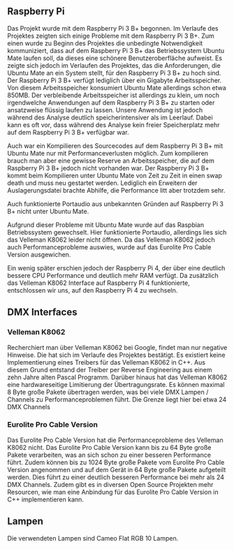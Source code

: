 ## Raspberry Pi
Das Projekt wurde mit dem Raspberry Pi 3 B+ begonnen. Im Verlaufe des Projektes zeigten sich einige Probleme mit dem Raspberry Pi 3 B+. 
Zum einen wurde zu Beginn des Projektes die unbedingte Notwendigkeit kommuniziert, dass auf dem Raspberry Pi 3 B+ das Betriebssystem Ubuntu Mate laufen soll, da dieses eine schönere Benutzeroberfläche aufweist. Es zeigte sich jedoch im Verlaufen des Projektes, das die Anforderungen, die Ubuntu Mate an ein System stellt, für den Raspberry Pi 3 B+ zu hoch sind. Der Raspberry Pi 3 B+ verfügt lediglich über ein Gigabyte Arbeitsspeicher. Von diesem Arbeitsspeicher konsumiert Ubuntu Mate allerdings schon etwa 850MB. Der verbleibende Arbeitsspeicher ist allerdings zu klein, um noch irgendwelche Anwendungen auf dem Raspberry Pi 3 B+ zu starten oder ansatzweise flüssig laufen zu lassen. Unsere Anwendung ist jedoch während des Analyse deutlich speicherintensiver als im Leerlauf. Dabei kann es oft vor, dass während des Analyse kein freier Speicherplatz mehr auf dem Raspberry Pi 3 B+ verfügbar war. 

Auch war ein Kompilieren des Sourcecodes auf dem Raspberry Pi 3 B+ mit Ubuntu Mate nur mit Performanceverlusten möglich. Zum kompilieren brauch man aber eine gewisse Reserve an Arbeitsspeicher, die auf dem Raspberry Pi 3 B+ jedoch nicht vorhanden war. Der Raspberry Pi 3 B+ kommt beim Kompilieren unter Ubuntu Mate von Zeit zu Zeit in einen swap death und muss neu gestartet werden. Lediglich ein Erweitern der Auslagerungsdatei brachte Abhilfe, die Performance litt aber trotzdem sehr.

Auch funktionierte Portaudio aus unbekannten Gründen auf Raspberry Pi 3 B+ nicht unter Ubuntu Mate. 

Aufgrund dieser Probleme mit Ubuntu Mate wurde auf das Raspbian Betriebssystem gewechselt. Hier funktionierte Portaudio, allerdings lies sich das Velleman K8062 leider nicht öffnen. Da das Velleman K8062 jedoch auch Performanceprobleme auswies, wurde auf das Eurolite Pro Cable Version ausgewichen.

Ein wenig später erschien jedoch der Raspberry Pi 4, der über eine deutlich bessere CPU Performance und deutlich mehr RAM verfügt. Da zusätzlich das Velleman K8062 Interface auf Raspberry Pi 4 funktionierte, entschlossen wir uns, auf den Raspberry Pi 4 zu wechseln.

## DMX Interfaces
### Velleman K8062 
Recherchiert man über Velleman K8062 bei Google, findet man nur negative Hinweise. Die hat sich im Verlaufe des Projektes bestätigt. 
Es existiert keine Implementierung eines Treibers für das Velleman K8062 in C++. Aus diesem Grund entstand der Treiber per Reverse Engineering aus einem zehn Jahre alten Pascal Programm.
Darüber hinaus hat das Velleman K8062 eine hardwareseitige Limitierung der Übertragungsrate. Es können maximal 8 Byte große Pakete übertragen werden, was bei viele DMX Lampen / Channels zu Performanceproblemen führt. Die Grenze liegt hier bei etwa 24 DMX Channels

### Eurolite Pro Cable Version
Das Eurolite Pro Cable Version hat die Performanceprobleme des Velleman K8062 nicht. Das Eurolite Pro Cable Version kann bis zu 64 Byte große Pakete verarbeiten, was an sich schon zu einer besseren Performance führt. Zudem können bis zu 1024 Byte große Pakete vom Eurolite Pro Cable Version angenommen und auf dem Gerät in 64 Byte große Pakete aufgeteilt werden. Dies führt zu einer deutlich besseren Performance bei mehr als 24 DMX Channels. 
Zudem gibt es in diversen Open Source Projekten mehr Resourcen, wie man eine Anbindung für das Eurolite Pro Cable Version in C++ implementieren kann.

## Lampen
Die verwendeten Lampen sind Cameo Flat RGB 10 Lampen. 
